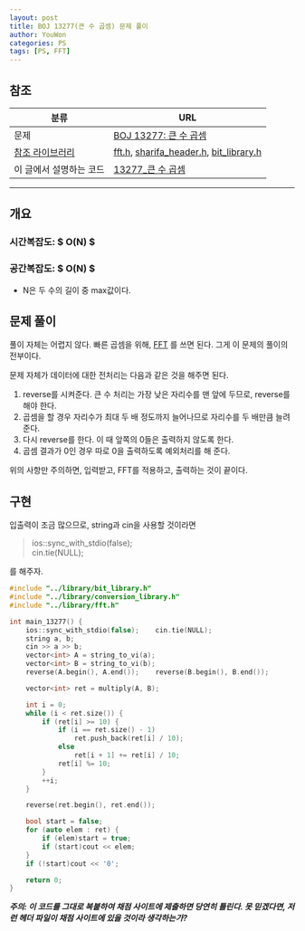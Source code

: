 ```yaml
---
layout: post
title: BOJ 13277(큰 수 곱셈) 문제 풀이
author: YouWon
categories: PS
tags: [PS, FFT]
---
```


## 참조

분류 | URL
-------- | --------
문제 | [BOJ 13277: 큰 수 곱셈](https://www.acmicpc.net/problem/13277) 
[참조 라이브러리](https://greeksharifa.github.io/algorithm%20&%20data%20structure/2018/07/07/algorithm-library/) | [fft.h](https://github.com/greeksharifa/ps_code/blob/master/library/fft.h), [sharifa_header.h](https://github.com/greeksharifa/ps_code/blob/master/library/sharifa_header.h), [bit_library.h](https://github.com/greeksharifa/ps_code/blob/master/library/bit_library.h)
이 글에서 설명하는 코드 | [13277\_큰 수 곱셈](https://github.com/greeksharifa/ps_code/blob/master/BOJ/13277_%ED%81%B0%20%EC%88%98%20%EA%B3%B1%EC%85%88.cpp)

--- 

## 개요

### 시간복잡도: $ O(N) $
### 공간복잡도: $ O(N) $
- N은 두 수의 길이 중 max값이다.

## 문제 풀이

풀이 자체는 어렵지 않다. 빠른 곱셈을 위해, [FFT](https://greeksharifa.github.io/algorithm%20&%20data%20structure/2018/07/07/algorithm-FFT/)
를 쓰면 된다. 그게 이 문제의 풀이의 전부이다. 

문제 자체가 데이터에 대한 전처리는 다음과 같은 것을 해주면 된다.

1. reverse를 시켜준다. 큰 수 처리는 가장 낮은 자리수를 맨 앞에 두므로, reverse를 해야 한다.
2. 곱셈을 할 경우 자리수가 최대 두 배 정도까지 늘어나므로 자리수를 두 배만큼 늘려 준다.
3. 다시 reverse를 한다. 이 때 앞쪽의 0들은 출력하지 않도록 한다.
4. 곱셈 결과가 0인 경우 따로 0을 출력하도록 예외처리를 해 준다.

위의 사항만 주의하면, 입력받고, FFT를 적용하고, 출력하는 것이 끝이다.


## 구현

입출력이 조금 많으므로, string과 cin을 사용할 것이라면 
> ios::sync_with_stdio(false);  
> cin.tie(NULL);

를 해주자.  

```cpp
#include "../library/bit_library.h"
#include "../library/conversion_library.h"
#include "../library/fft.h"

int main_13277() {
    ios::sync_with_stdio(false);    cin.tie(NULL);
    string a, b;
    cin >> a >> b;
    vector<int> A = string_to_vi(a);
    vector<int> B = string_to_vi(b);
    reverse(A.begin(), A.end());	reverse(B.begin(), B.end());

    vector<int> ret = multiply(A, B);

    int i = 0;
    while (i < ret.size()) {
        if (ret[i] >= 10) {
            if (i == ret.size() - 1)
                ret.push_back(ret[i] / 10);
            else
                ret[i + 1] += ret[i] / 10;
            ret[i] %= 10;
        }
        ++i;
    }

    reverse(ret.begin(), ret.end());

    bool start = false;
    for (auto elem : ret) {
        if (elem)start = true;
        if (start)cout << elem;
    }
    if (!start)cout << '0';

    return 0;
}
```

***주의: 이 코드를 그대로 복붙하여 채점 사이트에 제출하면 당연히 틀린다. 못 믿겠다면, 저런 헤더 파일이 채점 사이트에 있을 것이라 생각하는가?***
